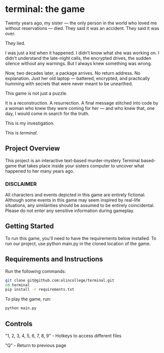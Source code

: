# terminal: the game

Twenty years ago, my sister — the only person in the world who loved me without reservations — died. They said it was an accident. They said it was over.

They lied.

I was just a kid when it happened. I didn’t know what she was working on. I didn’t understand the late-night calls, the encrypted drives, the sudden silence without any warnings. But I always knew something was wrong.

Now, two decades later, a package arrives. No return address. No explanation. Just her old laptop — battered, encrypted, and practically humming with secrets that were never meant to be unearthed.

This game is not just a puzzle.

It is a reconstruction. A resurrection. A final message stitched into code by a woman who knew they were coming for her — and who knew that, one day, I would come in search for the truth.

This is my investigation.

This is _terminal_.

## Project Overview

This project is an interactive text-based murder-mystery Terminal based-game that takes place inside your sisters computer to uncover what happened to her many years ago.

### DISCLAIMER

All characters and events depicted in this game are entirely fictional. Although some events in this game may seem inspired by real-life situations, any similarities should be assumed to be entirely coincidental. Please do not enter any sensitive information during gameplay.

## Getting Started

To run this game, you'll need to have the requirements below installed. To run our project, use python main.py in the cloned location of the game.

## Requirements and Instructions

Run the following commands:

```bash
git clone git@github.com:olincollege/terminal.git
cd terminal
pip install -r requirements.txt
```

To play the game, run:

```bash
python main.py
```

## Controls

"1, 2, 3, 4, 5, 6, 7, 8, 9" - Hotkeys to access different files

"Q" - Return to previous page
